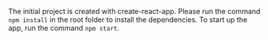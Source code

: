 The initial project is created with create-react-app. 
Please run the command `npm install` in the root folder to install the dependencies.
To start up the app, run the command `npm start`.